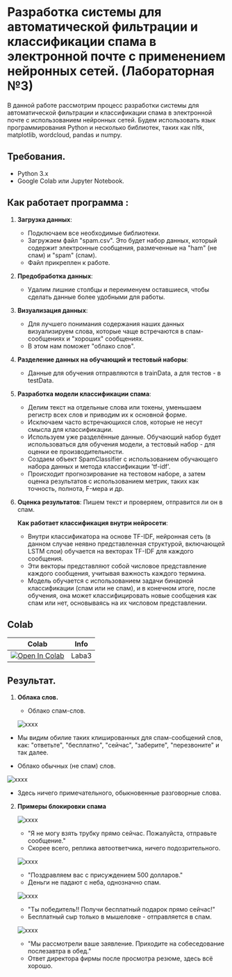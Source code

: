 # Разработка системы для автоматической фильтрации и классификации спама в электронной почте с применением нейронных сетей. (Лабораторная №3)
В данной работе рассмотрим процесс разработки системы для автоматической фильтрации и классификации спама в электронной почте с использованием нейронных сетей. Будем использовать язык программирования Python и несколько библиотек, таких как nltk, matplotlib, wordcloud, pandas и numpy.

## Требования.
- Python 3.x
- Google Colab или Jupyter Notebook.

## Как работает программа :
1. **Загрузка данных**:
   * Подключаем все необходимые библиотеки.
   * Загружаем файл "spam.csv". Это будет набор данных, который содержит электронные сообщения, размеченные на "ham" (не спам) и "spam" (спам).
   * Файл прикреплен к работе.
    
2. **Предобработка данных**:
   * Удалим лишние столбцы и переименуем оставшиеся, чтобы сделать данные более удобными для работы.

3. **Визуализация данных**:
   * Для лучшего понимания содержания наших данных визуализируем слова, которые чаще встречаются в спам-сообщениях и "хороших" сообщениях.
   * В этом нам поможет "облако слов".

4. **Разделение данных на обучающий и тестовый наборы**:
   * Данные для обучения отправляются в trainData, а для тестов - в testData.

5. **Разработка модели классификации спама**:
   * Делим текст на отдельные слова или токены, уменьшаем регистр всех слов и приводим их к основной форме.
   * Исключаем часто встречающихся слов, которые не несут смысла для классификации.
   * Используем уже разделённые данные. Обучающий набор будет использоваться для обучения модели, а тестовый набор - для оценки ее производительности.
   * Создаем объект SpamClassifier с использованием обучающего набора данных и метода классификации 'tf-idf'.
   * Происходит прогнозирование на тестовом наборе, а затем оценка результатов с использованием метрик, таких как точность, полнота, F-мера и др.

6. **Оценка результатов**:
   Пишем текст и проверяем, отправится ли он в спам.

   **Как работает классификация внутри нейросети**:
   * Внутри классификатора на основе TF-IDF, нейронная сеть (в данном случае неявно представленная структурой, включающей LSTM слои) обучается на векторах TF-IDF для каждого сообщения.
   * Эти векторы представляют собой числовое представление каждого сообщения, учитывая важность каждого термина.
   * Модель обучается с использованием задачи бинарной классификации (спам или не спам), и в конечном итоге, после обучения, она может классифицировать новые сообщения как спам или нет, основываясь на их числовом представлении.
  
## Colab
| Colab                                                                                                                                                                          | Info               |
| ------------------------------------------------------------------------------------------------------------------------------------------------------------------------------ | ------------------ |
| [![Open In Colab](https://colab.research.google.com/assets/colab-badge.svg)](https://colab.research.google.com/drive/1zuvhCyRR9tnYGmaxyvjyutYbp0qrTmVz#scrollTo=yI2WJ_A88D1-) | Laba3 |

## Результат.
1. **Облака слов.**
   * Облако спам-слов.
   
   ![xxxx](https://sun9-48.userapi.com/impg/gmnUb1U_E2KsuL8Gbh0Wdx1bVV-9GN4sIEYiHg/GzFJ6_yQkNA.jpg?size=820x821&quality=96&sign=1b15fbfc0e5250fc0ac3687d800e30b6&type=album)
  * Мы видим обилие таких клишированных для спам-сообщений слов, как: "ответьте", "бесплатно", "сейчас", "заберите", "перезвоните" и так далее.


  * Облако обычных (не спам) слов.

   ![xxxx](https://sun9-64.userapi.com/impg/2oGLik6Sy2Sjw-6ApVpvCD7vD9B0naNIJc5OmA/ktrlCJgrDFo.jpg?size=822x821&quality=96&sign=03ba2d97f429333ed03d681648683a34&type=album)
   * Здесь ничего примечательного, обыкновенные разговорные слова.

2. **Примеры блокировки спама**
    
   ![xxxx](https://sun9-56.userapi.com/impg/Jiho5Mr87HvN5K3GhfZ4hemuXm7XcMoHBUbf4Q/7ZXANtEfO3E.jpg?size=646x92&quality=96&sign=1a581f2fb626606d133f8c4d1c0f6097&type=album)
   * "Я не могу взять трубку прямо сейчас. Пожалуйста, отправьте сообщение."
   * Скорее всего, реплика автоответчика, ничего подозрительного.
     
   ![xxxx](https://sun21-1.userapi.com/impg/zdW0h-_lqxma9Kj15NfTUdQ9_WMd7XrmFI8nmg/pTzkBjZjoxM.jpg?size=524x90&quality=96&sign=c454b145b3874c1c6fa7ac8394dca049&type=album)
   * "Поздравляем вас с присуждением 500 долларов."
   * Деньги не падают с неба, однозначно спам.
   
   ![xxxx](https://sun9-41.userapi.com/impg/OWooivX8N8GJiJ2w_N6SRrUF18iS4OJLAt1VQQ/GnrkYRD9wME.jpg?size=517x87&quality=96&sign=1d4f69c403a0d521aa1a0639060b2c3d&type=album)
   * "Ты победитель!! Получи бесплатный подарок прямо сейчас!"
   * Бесплатный сыр только в мышеловке - отправляется в спам.
     
   ![xxxx](https://sun9-75.userapi.com/impg/yjxnlPwdDo4MPHd37gfnOr4as0Fvt5Bn-IjHWw/ICPOV1MunhI.jpg?size=953x93&quality=96&sign=91fdad30349e6e861a684ab46ed68d14&type=album)
   * "Мы рассмотрели ваше заявление. Приходите на собеседование послезавтра в обед."
   * Ответ директора фирмы после просмотра резюме, здесь всё хорошо.
